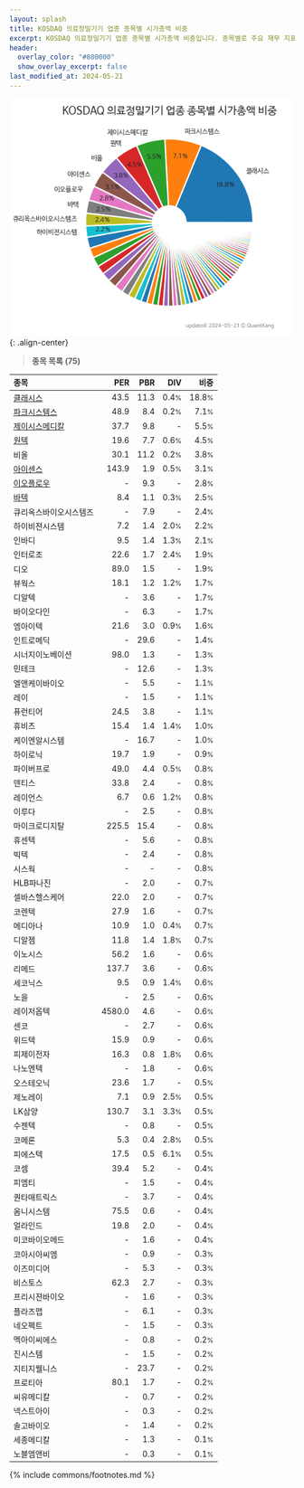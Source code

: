 ```yaml
---
layout: splash
title: KOSDAQ 의료정밀기기 업종 종목별 시가총액 비중
excerpt: KOSDAQ 의료정밀기기 업종 종목별 시가총액 비중입니다. 종목별로 주요 재무 지표를 함께 표시합니다.
header:
  overlay_color: "#800000"
  show_overlay_excerpt: false
last_modified_at: 2024-05-21
---
```



![KOSDAQ 의료정밀기기 업종 종목별 시가총액 비중](/stats/sector/images/kosdaq_업종_의료정밀기기_종목.png){: .align-center}


> **종목 목록 (75)**<a id="list"></a>

| **종목** | **PER** | **PBR** | **DIV** | **비중** |
| :------- | ------: | ------: | ------: | -------: |
| [클래시스](/214150/) | 43.5 | 11.3 | 0.4<small>%</small> | 18.8<small>%</small> |
| [파크시스템스](/140860/) | 48.9 | 8.4 | 0.2<small>%</small> | 7.1<small>%</small> |
| [제이시스메디칼](/287410/) | 37.7 | 9.8 | - | 5.5<small>%</small> |
| [원텍](/336570/) | 19.6 | 7.7 | 0.6<small>%</small> | 4.5<small>%</small> |
| 비올 | 30.1 | 11.2 | 0.2<small>%</small> | 3.8<small>%</small> |
| [아이센스](/099190/) | 143.9 | 1.9 | 0.5<small>%</small> | 3.1<small>%</small> |
| [이오플로우](/294090/) | - | 9.3 | - | 2.8<small>%</small> |
| [바텍](/043150/) | 8.4 | 1.1 | 0.3<small>%</small> | 2.5<small>%</small> |
| 큐리옥스바이오시스템즈 | - | 7.9 | - | 2.4<small>%</small> |
| 하이비젼시스템 | 7.2 | 1.4 | 2.0<small>%</small> | 2.2<small>%</small> |
| 인바디 | 9.5 | 1.4 | 1.3<small>%</small> | 2.1<small>%</small> |
| 인터로조 | 22.6 | 1.7 | 2.4<small>%</small> | 1.9<small>%</small> |
| 디오 | 89.0 | 1.5 | - | 1.9<small>%</small> |
| 뷰웍스 | 18.1 | 1.2 | 1.2<small>%</small> | 1.7<small>%</small> |
| 디알텍 | - | 3.6 | - | 1.7<small>%</small> |
| 바이오다인 | - | 6.3 | - | 1.7<small>%</small> |
| 엠아이텍 | 21.6 | 3.0 | 0.9<small>%</small> | 1.6<small>%</small> |
| 인트로메딕 | - | 29.6 | - | 1.4<small>%</small> |
| 시너지이노베이션 | 98.0 | 1.3 | - | 1.3<small>%</small> |
| 민테크 | - | 12.6 | - | 1.3<small>%</small> |
| 엘앤케이바이오 | - | 5.5 | - | 1.1<small>%</small> |
| 레이 | - | 1.5 | - | 1.1<small>%</small> |
| 퓨런티어 | 24.5 | 3.8 | - | 1.1<small>%</small> |
| 휴비츠 | 15.4 | 1.4 | 1.4<small>%</small> | 1.0<small>%</small> |
| 케이엔알시스템 | - | 16.7 | - | 1.0<small>%</small> |
| 하이로닉 | 19.7 | 1.9 | - | 0.9<small>%</small> |
| 파이버프로 | 49.0 | 4.4 | 0.5<small>%</small> | 0.8<small>%</small> |
| 덴티스 | 33.8 | 2.4 | - | 0.8<small>%</small> |
| 레이언스 | 6.7 | 0.6 | 1.2<small>%</small> | 0.8<small>%</small> |
| 이루다 | - | 2.5 | - | 0.8<small>%</small> |
| 마이크로디지탈 | 225.5 | 15.4 | - | 0.8<small>%</small> |
| 휴센텍 | - | 5.6 | - | 0.8<small>%</small> |
| 빅텍 | - | 2.4 | - | 0.8<small>%</small> |
| 시스웍 | - | - | - | 0.8<small>%</small> |
| HLB파나진 | - | 2.0 | - | 0.7<small>%</small> |
| 셀바스헬스케어 | 22.0 | 2.0 | - | 0.7<small>%</small> |
| 코렌텍 | 27.9 | 1.6 | - | 0.7<small>%</small> |
| 메디아나 | 10.9 | 1.0 | 0.4<small>%</small> | 0.7<small>%</small> |
| 디알젬 | 11.8 | 1.4 | 1.8<small>%</small> | 0.7<small>%</small> |
| 이노시스 | 56.2 | 1.6 | - | 0.6<small>%</small> |
| 리메드 | 137.7 | 3.6 | - | 0.6<small>%</small> |
| 세코닉스 | 9.5 | 0.9 | 1.4<small>%</small> | 0.6<small>%</small> |
| 노을 | - | 2.5 | - | 0.6<small>%</small> |
| 레이저옵텍 | 4580.0 | 4.6 | - | 0.6<small>%</small> |
| 센코 | - | 2.7 | - | 0.6<small>%</small> |
| 위드텍 | 15.9 | 0.9 | - | 0.6<small>%</small> |
| 피제이전자 | 16.3 | 0.8 | 1.8<small>%</small> | 0.6<small>%</small> |
| 나노엔텍 | - | 1.8 | - | 0.6<small>%</small> |
| 오스테오닉 | 23.6 | 1.7 | - | 0.5<small>%</small> |
| 제노레이 | 7.1 | 0.9 | 2.5<small>%</small> | 0.5<small>%</small> |
| LK삼양 | 130.7 | 3.1 | 3.3<small>%</small> | 0.5<small>%</small> |
| 수젠텍 | - | 0.8 | - | 0.5<small>%</small> |
| 코메론 | 5.3 | 0.4 | 2.8<small>%</small> | 0.5<small>%</small> |
| 피에스텍 | 17.5 | 0.5 | 6.1<small>%</small> | 0.5<small>%</small> |
| 코셈 | 39.4 | 5.2 | - | 0.4<small>%</small> |
| 피엠티 | - | 1.5 | - | 0.4<small>%</small> |
| 퀀타매트릭스 | - | 3.7 | - | 0.4<small>%</small> |
| 옴니시스템 | 75.5 | 0.6 | - | 0.4<small>%</small> |
| 얼라인드 | 19.8 | 2.0 | - | 0.4<small>%</small> |
| 미코바이오메드 | - | 1.6 | - | 0.4<small>%</small> |
| 코아시아씨엠 | - | 0.9 | - | 0.3<small>%</small> |
| 이즈미디어 | - | 5.3 | - | 0.3<small>%</small> |
| 비스토스 | 62.3 | 2.7 | - | 0.3<small>%</small> |
| 프리시젼바이오 | - | 1.6 | - | 0.3<small>%</small> |
| 플라즈맵 | - | 6.1 | - | 0.3<small>%</small> |
| 네오펙트 | - | 1.5 | - | 0.3<small>%</small> |
| 멕아이씨에스 | - | 0.8 | - | 0.2<small>%</small> |
| 진시스템 | - | 1.5 | - | 0.2<small>%</small> |
| 지티지웰니스 | - | 23.7 | - | 0.2<small>%</small> |
| 프로티아 | 80.1 | 1.7 | - | 0.2<small>%</small> |
| 씨유메디칼 | - | 0.7 | - | 0.2<small>%</small> |
| 넥스트아이 | - | 0.3 | - | 0.2<small>%</small> |
| 솔고바이오 | - | 1.4 | - | 0.2<small>%</small> |
| 세종메디칼 | - | 1.3 | - | 0.1<small>%</small> |
| 노블엠앤비 | - | 0.3 | - | 0.1<small>%</small> |

{% include commons/footnotes.md %}